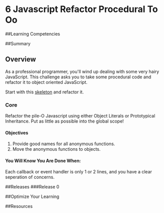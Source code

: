 # 6 Javascript Refactor Procedural To Oo 
 
##Learning Competencies 

##Summary 

 ## Overview
As a professional programmer, you'll wind up dealing with some very hairy
JavaScript. This challenge asks you to take some procedural code
and refactor it to object oriented JavaScript.

Start with this
[skeleton](http://s3.amazonaws.com/dbc_socrates/challenges/js-refactor-to-oo.zip) and
refactor it.

### Core
Refactor the pile-O Javascript using either Object Literals or Prototypical
Inheritance. Put as little as possible into the global scope!

#### Objectives
1. Provide good names for all anonymous functions.
2. Move the anonymous functions to objects.

#### You Will Know You Are Done When:
Each callback or event handler is only 1 or 2 lines, and you have a clear
seperation of concerns. 

##Releases
###Release 0 

##Optimize Your Learning 

##Resources